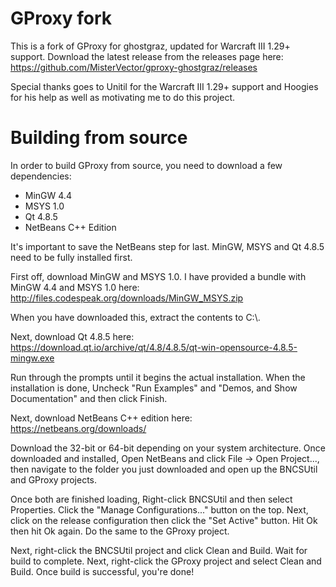 # GProxy fork

This is a fork of GProxy for ghostgraz, updated for Warcraft III 1.29+ support. Download the latest release from the releases page here: https://github.com/MisterVector/gproxy-ghostgraz/releases

Special thanks goes to Unitil for the Warcraft III 1.29+ support and Hoogies for his help as well as motivating me to do this project.

# Building from source

In order to build GProxy from source, you need to download a few dependencies:

* MinGW 4.4
* MSYS 1.0 
* Qt 4.8.5
* NetBeans C++ Edition

It's important to save the NetBeans step for last. MinGW, MSYS and Qt 4.8.5 need to be fully installed first.

First off, download MinGW and MSYS 1.0. I have provided a bundle with MinGW 4.4 and MSYS 1.0 here: http://files.codespeak.org/downloads/MinGW_MSYS.zip

When you have downloaded this, extract the contents to C:\\.

Next, download Qt 4.8.5 here: https://download.qt.io/archive/qt/4.8/4.8.5/qt-win-opensource-4.8.5-mingw.exe

Run through the prompts until it begins the actual installation. When the installation is done, Uncheck "Run Examples" and "Demos, and Show Documentation" and then click Finish.

Next, download NetBeans C++ edition here: https://netbeans.org/downloads/

Download the 32-bit or 64-bit depending on your system architecture. Once downloaded and installed, Open NetBeans and click File -> Open Project..., then navigate to the folder you just downloaded and open up the BNCSUtil and GProxy projects.

Once both are finished loading, Right-click BNCSUtil and then select Properties. Click the "Manage Configurations..." button on the top. Next, click on the release configuration then click the "Set Active" button. Hit Ok then hit Ok again. Do the same to the GProxy project.

Next, right-click the BNCSUtil project and click Clean and Build. Wait for build to complete. Next, right-click the GProxy project and select Clean and Build. Once build is successful, you're done!
